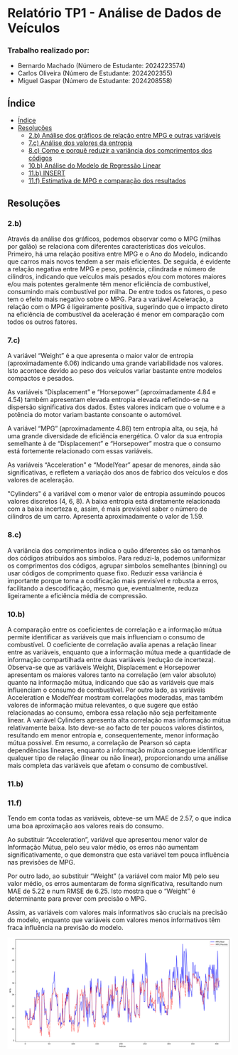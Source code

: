 # Relatório TP1 - Análise de Dados de Veículos

### Trabalho realizado por:

- Bernardo Machado (Número de Estudante: 2024223574)
- Carlos Oliveira (Número de Estudante: 2024202355)
- Miguel Gaspar (Número de Estudante: 2024208558)

## Índice

- [Índice](#relatório-tp1---análise-de-dados-de-veículos)
- [Resoluções](#resoluções)
  - [2.b) Análise dos gráficos de relação entre MPG e outras variáveis](#2b)
  - [7.c) Análise dos valores da entropia](#7c)
  - [8.c) Como e porquê reduzir a variância dos comprimentos dos códigos](#8c)
  - [10.b) Análise do Modelo de Regressão Linear](#10b)
  - [11.b) INSERT](#11b)
  - [11.f) Estimativa de MPG e comparação dos resultados](#11f)

## Resoluções

### 2.b)

Através da análise dos gráficos, podemos observar como o MPG (milhas por galão) se relaciona com diferentes características dos veículos. Primeiro, há uma relação positiva entre MPG e o Ano do Modelo, indicando que carros mais novos tendem a ser mais eficientes. De seguida, é evidente a relação negativa entre MPG e peso, potência, cilindrada e número de cilindros, indicando que veículos mais pesados e/ou com motores maiores e/ou mais potentes geralmente têm menor eficiência de combustível, consumindo mais combustível por milha. De entre todos os fatores, o peso tem o efeito mais negativo sobre o MPG. Para a variável Aceleração, a relação com o MPG é ligeiramente positiva, sugerindo que o impacto direto na eficiência de combustível da aceleração é menor em comparação com todos os outros fatores.

### 7.c)

A variável “Weight” é a que apresenta o maior valor de entropia (aproximadamente 6.06) indicando uma grande variabilidade nos valores. Isto acontece devido ao peso dos veículos variar bastante entre modelos compactos e pesados. 

As variáveis “Displacement” e “Horsepower” (aproximadamente 4.84 e 4.54) também apresentam elevada entropia elevada refletindo-se na dispersão significativa dos dados. Estes valores indicam que o volume e a potência do motor variam bastante consoante o automóvel.

A variável “MPG” (aproximadamente 4.86) tem entropia alta, ou seja, há uma grande diversidade de eficiência energética. O valor da sua entropia semelhante à de “Displacement” e “Horsepower” mostra que o consumo está fortemente relacionado com essas variáveis.

As variáveis “Acceleration” e “ModelYear” apesar de menores, ainda são significativas, e refletem a variação dos anos de fabrico dos veículos e dos valores de aceleração. 

"Cylinders" é a variável com o menor valor de entropia assumindo poucos valores discretos (4, 6, 8). A baixa entropia está diretamente relacionada com a baixa incerteza e, assim, é mais previsível saber o número de cilindros de um carro. Apresenta aproximadamente o valor de 1.59.


### 8.c)

A variância dos comprimentos indica o quão diferentes são os tamanhos dos códigos atribuídos aos símbolos. Para reduzi-la, podemos uniformizar os comprimentos dos códigos, agrupar símbolos semelhantes (binning) ou usar códigos de comprimento quase fixo. Reduzir essa variância é importante porque torna a codificação mais previsível e robusta a erros, facilitando a descodificação, mesmo que, eventualmente, reduza ligeiramente a eficiência média de compressão.

### 10.b)

A comparação entre os coeficientes de correlação e a informação mútua permite identificar as variáveis que mais influenciam o consumo de combustível. O coeficiente de correlação avalia apenas a relação linear entre as variáveis, enquanto que a informação mútua mede a quantidade de informação compartilhada entre duas variáveis (redução de incerteza).
Observa-se que as variáveis Weight, Displacement e Horsepower apresentam os maiores valores tanto na correlação (em valor absoluto) quanto na informação mútua, indicando que são as variáveis que mais influenciam o consumo de combustível.
Por outro lado, as variáveis Acceleration e ModelYear mostram correlações moderadas, mas também valores de informação mútua relevantes, o que sugere que estão relacionadas ao consumo, embora essa relação não seja perfeitamente linear.
A variável Cylinders apresenta alta correlação mas informação mútua relativamente baixa. Isto deve-se ao facto de ter poucos valores distintos, resultando em menor entropia e, consequentemente, menor informação mútua possível.
Em resumo, a correlação de Pearson só capta dependências lineares, enquanto a informação mútua consegue identificar qualquer tipo de relação (linear ou não linear), proporcionando uma análise mais completa das variáveis que afetam o consumo de combustível.

### 11.b)



### 11.f)

Tendo em conta todas as variáveis, obteve-se um MAE de 2.57, o que indica uma boa aproximação aos valores reais do consumo. 

Ao substituir “Acceleration”, variável que apresentou menor valor de Informação Mútua, pelo seu valor médio, os erros não aumentam significativamente, o que demonstra que esta variável tem pouca influência nas previsões de MPG.

Por outro lado, ao substituir “Weight” (a variável com maior MI) pelo seu valor médio, os erros aumentaram de forma significativa, resultando num MAE de 5.22 e num RMSE de 6.25. Isto mostra que o “Weight” é determinante para prever com precisão o MPG.

Assim, as variáveis com valores mais informativos são cruciais na precisão do modelo, enquanto que variáveis com valores menos informativos têm fraca influência na previsão do modelo.

![Gráfico Comparação MPG Real Vs. MPG Previsto](./guide/MPG%20Real%20Vs.%20MPG%20Previsto.jpg)
